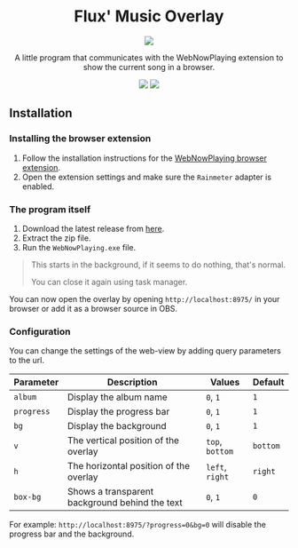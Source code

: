 ﻿<h1 align="center">Flux' Music Overlay</h1>
<p align="center">
    <img src="https://github.com/flustix/music-overlay/blob/master/docs/preview.png"/>
</p>
<p align="center">
    A little program that communicates with the WebNowPlaying extension to show the current song in a browser.
</p>

<p align="center">
<a href="https://github.com/flustix/music-overlay/releases"><img src="https://img.shields.io/github/v/release/flustix/music-overlay"></a>
<a href="https://github.com/flustix/music-overlay/blob/master/LICENSE.md"><img src="https://img.shields.io/github/license/flustix/music-overlay"></a>

</p>

## Installation
### Installing the browser extension
1. Follow the installation instructions for the [WebNowPlaying browser extension](https://github.com/keifufu/WebNowPlaying).
2. Open the extension settings and make sure the `Rainmeter` adapter is enabled.

### The program itself
1. Download the latest release from [here](https://github.com/flustix/music-overlay/releases).
2. Extract the zip file.
3. Run the `WebNowPlaying.exe` file.
> This starts in the background, if it seems to do nothing, that's normal.
> 
> You can close it again using task manager.

You can now open the overlay by opening `http://localhost:8975/` in your browser or add it as a browser source in OBS.

### Configuration
You can change the settings of the web-view by adding query parameters to the url.

| Parameter  | Description                                    | Values          | Default  |
|------------|------------------------------------------------|-----------------|----------|
| `album`    | Display the album name                         | `0`, `1`        | `1`      |
| `progress` | Display the progress bar                       | `0`, `1`        | `1`      |
| `bg`       | Display the background                         | `0`, `1`        | `1`      |
| `v`        | The vertical position of the overlay           | `top`, `bottom` | `bottom` |
| `h`        | The horizontal position of the overlay         | `left`, `right` | `right`  |
| `box-bg`   | Shows a transparent background behind the text | `0`, `1`        | `0`      |

For example: `http://localhost:8975/?progress=0&bg=0` will disable the progress bar and the background.